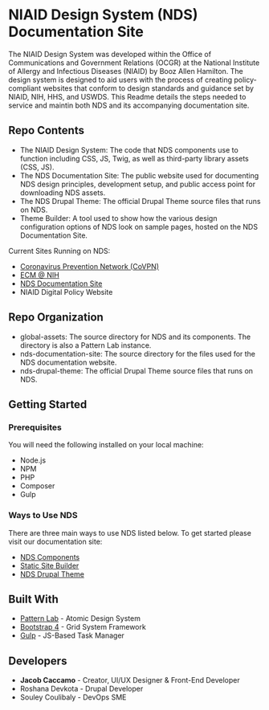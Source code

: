 # NIAID Design System (NDS) Documentation Site

The NIAID Design System was developed within the Office of Communications and Government Relations (OCGR) at the National Institute of Allergy and Infectious Diseases (NIAID) by Booz Allen Hamilton. The design system is designed to aid users with the process of creating policy-compliant websites that conform to design standards and guidance set by NIAID, NIH, HHS, and USWDS. This Readme details the steps needed to service and maintin both NDS and its accompanying documentation site.

## Repo Contents
* The NIAID Design System: The code that NDS components use to function including CSS, JS, Twig, as well as third-party library assets (CSS, JS).
* The NDS Documentation Site: The public website used for documenting NDS design principles, development setup, and public access point for downloading NDS assets.
* The NDS Drupal Theme: The official Drupal Theme source files that runs on NDS.
* Theme Builder: A tool used to show how the various design configuration options of NDS look on sample pages, hosted on the NDS Documentation Site.

Current Sites Running on NDS:
* [Coronavirus Prevention Network (CoVPN)](https://coronaviruspreventionnetwork.org)
* [ECM @ NIH](https://ecm.nih.gov/)
* [NDS Documentation Site](http://ids-theme-builder.niaid.nih.gov.s3-website-us-east-1.amazonaws.com/)
* NIAID Digital Policy Website

## Repo Organization

* global-assets: The source directory for NDS and its components. The directory is also a Pattern Lab instance.
* nds-documentation-site: The source directory for the files used for the NDS documentation website.
* nds-drupal-theme: The official Drupal Theme source files that runs on NDS.

## Getting Started

### Prerequisites

You will need the following installed on your local machine:

* Node.js
* NPM
* PHP
* Composer
* Gulp

### Ways to Use NDS
There are three main ways to use NDS listed below. To get started please visit our documentation site:
* [NDS Components](#)
* [Static Site Builder](#)
* [NDS Drupal Theme](#)

## Built With

* [Pattern Lab](https://patternlab.io/) - Atomic Design System
* [Bootstrap 4](https://getbootstrap.com/) - Grid System Framework
* [Gulp](https://gulpjs.com/) - JS-Based Task Manager

## Developers

* **Jacob Caccamo** - Creator, UI/UX Designer & Front-End Developer
* Roshana Devkota - Drupal Developer
* Souley Coulibaly - DevOps SME